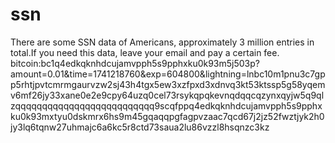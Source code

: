 # ssn
There are some SSN data of Americans, approximately 3 million entries in total.If you need this data, leave your email and pay a certain fee.
bitcoin:bc1q4edkqknhdcujamvpph5s9pphxku0k93m5j503p?amount=0.01&time=1741218760&exp=604800&lightning=lnbc10m1pnu3c7gpp5rhtjpvtcmrmgaurvzw2sj43h4tgx5ew3xzfpxd3xdnvq3kt53ktssp5g58yqemv6mf26jy33xane0e2e9cpy64uzq0cel73rsykqpqkevnqdqqcqzynxqyjw5q9qlzqqqqqqqqqqqqqqqqqqqqqqqqqq9scqfppq4edkqknhdcujamvpph5s9pphxku0k93mxtyu0dskmrx6hs9m45gqaqqpgfagpvzaac7qcd67j2jz52fwztjyk2h0jy3lq6tqnw27uhmajc6a6kc5r8ctd73saua2lu86vzzl8hsqnzc3kz
